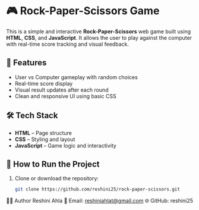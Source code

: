 # 🎮 Rock-Paper-Scissors Game

This is a simple and interactive **Rock-Paper-Scissors** web game built using **HTML**, **CSS**, and **JavaScript**. It allows the user to play against the computer with real-time score tracking and visual feedback.

## 🌟 Features

- User vs Computer gameplay with random choices
- Real-time score display
- Visual result updates after each round
- Clean and responsive UI using basic CSS

## 🛠️ Tech Stack

- **HTML** – Page structure
- **CSS** – Styling and layout
- **JavaScript** – Game logic and interactivity

## 🚀 How to Run the Project

1. Clone or download the repository:
   ```bash
   git clone https://github.com/reshini25/rock-paper-scissors.git

👩‍💻 Author
Reshini Ahla
📧 Email: reshiniahlat@gmail.com
🌐 GitHub: reshini25
